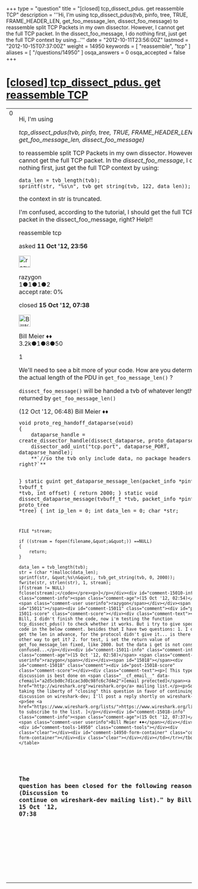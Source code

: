 +++
type = "question"
title = "[closed] tcp_dissect_pdus. get reassemble TCP"
description = '''Hi,  I&#x27;m using  tcp_dissect_pdus(tvb, pinfo, tree, TRUE, FRAME_HEADER_LEN,  get_foo_message_len, dissect_foo_message) to reassemble split TCP Packets in my own dissector. However, I cannot get the full TCP packet. In the dissect_foo_message, I do nothing first, just get the full TCP context by using...'''
date = "2012-10-11T23:56:00Z"
lastmod = "2012-10-15T07:37:00Z"
weight = 14950
keywords = [ "reassemble", "tcp" ]
aliases = [ "/questions/14950" ]
osqa_answers = 0
osqa_accepted = false
+++

<div class="headNormal">

# [\[closed\] tcp\_dissect\_pdus. get reassemble TCP](/questions/14950/tcp_dissect_pdus-get-reassemble-tcp)

</div>

<div id="main-body">

<div id="askform">

<table id="question-table" style="width:100%;"><colgroup><col style="width: 50%" /><col style="width: 50%" /></colgroup><tbody><tr class="odd"><td style="width: 30px; vertical-align: top"><div class="vote-buttons"><span id="post-14950-upvote" class="ajax-command post-vote up" rel="nofollow" title="I like this post (click again to cancel)"> </span><div id="post-14950-score" class="post-score" title="current number of votes">0</div><span id="post-14950-downvote" class="ajax-command post-vote down" rel="nofollow" title="I dont like this post (click again to cancel)"> </span> <span id="favorite-mark" class="ajax-command favorite-mark" rel="nofollow" title="mark/unmark this question as favorite (click again to cancel)"> </span><div id="favorite-count" class="favorite-count"></div></div></td><td><div id="item-right"><div class="question-body"><p>Hi, I'm using</p><p><em>tcp_dissect_pdus(tvb, pinfo, tree, TRUE, FRAME_HEADER_LEN, get_foo_message_len, dissect_foo_message)</em></p><p>to reassemble split TCP Packets in my own dissector. However, I cannot get the full TCP packet. In the <em>dissect_foo_message</em>, I do nothing first, just get the full TCP context by using:</p><pre><code>data_len = tvb_length(tvb);
sprintf(str, &quot;%s\n&quot;, tvb_get_string(tvb, 122, data_len));</code></pre><p>the context in str is truncated.</p><p>I'm confused, according to the tutorial, I should get the full TCP packet in the dissect_foo_message, right? Help!!</p></div><div id="question-tags" class="tags-container tags"><span class="post-tag tag-link-reassemble" rel="tag" title="see questions tagged &#39;reassemble&#39;">reassemble</span> <span class="post-tag tag-link-tcp" rel="tag" title="see questions tagged &#39;tcp&#39;">tcp</span></div><div id="question-controls" class="post-controls"></div><div class="post-update-info-container"><div class="post-update-info post-update-info-user"><p>asked <strong>11 Oct '12, 23:56</strong></p><img src="https://secure.gravatar.com/avatar/f1e82e9d684047b8c41f89a4163b8863?s=32&amp;d=identicon&amp;r=g" class="gravatar" width="32" height="32" alt="razygon&#39;s gravatar image" /><p><span>razygon</span><br />
<span class="score" title="1 reputation points">1</span><span title="1 badges"><span class="badge1">●</span><span class="badgecount">1</span></span><span title="1 badges"><span class="silver">●</span><span class="badgecount">1</span></span><span title="2 badges"><span class="bronze">●</span><span class="badgecount">2</span></span><br />
<span class="accept_rate" title="Rate of the user&#39;s accepted answers">accept rate:</span> <span title="razygon has no accepted answers">0%</span></p></div><div class="post-update-info post-update-info-edited"><p><span> closed <strong>15 Oct '12, 07:38</strong> </span></p><img src="https://secure.gravatar.com/avatar/bfb20acfe44690473b10c7963b5d4a18?s=32&amp;d=identicon&amp;r=g" class="gravatar" width="32" height="32" alt="Bill%20Meier&#39;s gravatar image" /><p><span>Bill Meier ♦♦</span><br />
<span class="score" title="3180 reputation points"><span>3.2k</span></span><span title="1 badges"><span class="badge1">●</span><span class="badgecount">1</span></span><span title="8 badges"><span class="silver">●</span><span class="badgecount">8</span></span><span title="50 badges"><span class="bronze">●</span><span class="badgecount">50</span></span></p></div></div><div id="comments-container-14950" class="comments-container"><span id="14964"></span><div id="comment-14964" class="comment"><div id="post-14964-score" class="comment-score">1</div><div class="comment-text"><p>We'll need to see a bit more of your code. How are you determining the actual length of the PDU in <code>get_foo_message_len()</code> ?</p><p><code>dissect_foo_message()</code> will be handed a tvb of whatever length is returned by <code>get_foo_message_len()</code></p></div><div id="comment-14964-info" class="comment-info"><span class="comment-age">(12 Oct '12, 06:48)</span> <span class="comment-user userinfo">Bill Meier ♦♦</span></div></div><span id="15010"></span><div id="comment-15010" class="comment"><div id="post-15010-score" class="comment-score"></div><div class="comment-text"><pre><code>void proto_reg_handoff_dataparse(void)
{
    dataparse_handle = create_dissector_handle(dissect_dataparse, proto_dataparse);
    dissector_add_uint(&quot;tcp.port&quot;, dataparse_PORT, dataparse_handle); 
    **`//so the tvb only include data, no package headers, right?`**

}
static guint get_dataparse_message_len(packet_info *pinfo, tvbuff_t *tvb, int offset)
{
    return 2000;
}
static void dissect_dataparse_message(tvbuff_t *tvb, packet_info *pinfo, proto_tree *tree)
{
    int ip_len = 0;
    int data_len = 0;
    char *str;

    FILE *stream;

    if ((stream = fopen(filename,&quot;a&quot;)) ==NULL)
    {
        return;
    }

    data_len = tvb_length(tvb);
    str = (char *)malloc(data_len);
    sprintf(str, &quot;%s\n&quot;, tvb_get_string(tvb, 0, 2000));
    fwrite(str, strlen(str), 1, stream);        
    if(stream != NULL)
    fclose(stream);</code></pre><p>}</p></div><div id="comment-15010-info" class="comment-info"><span class="comment-age">(15 Oct '12, 02:54)</span> <span class="comment-user userinfo">razygon</span></div></div><span id="15011"></span><div id="comment-15011" class="comment"><div id="post-15011-score" class="comment-score"></div><div class="comment-text"><p>Hi Bill, I didn't finish the code, now i'm testing the function tcp_dissect_pdus() to check whether it works. But i try to give specific code in the below comment. besides that I have two questions: 1. I cannot get the len in advance, for the protocol didn't give it... is there any other way to get it? 2. for test, i set the return value of get_foo_message_len fixed, like 2000. but the data i get is not consecutive? confused...</p></div><div id="comment-15011-info" class="comment-info"><span class="comment-age">(15 Oct '12, 02:58)</span> <span class="comment-user userinfo">razygon</span></div></div><span id="15018"></span><div id="comment-15018" class="comment"><div id="post-15018-score" class="comment-score"></div><div class="comment-text"><p>[ This type of discussion is best done on <span class="__cf_email__" data-cfemail="a2d5cbd0c7d1cac3d0c98fc6c7d4e2">[email protected]</span><a href="http://wireshark.org">wireshark.org</a> mailing list.</p><p>So: I'm taking the liberty of "closing" this question in favor of continuing the discussion on wireshark-dev; I'll post a reply shortly on wireshark-dev.</p><p>See <a href="https://www.wireshark.org/lists/">https://www.wireshark.org/lists/</a> to subscribe to the list. ]</p></div><div id="comment-15018-info" class="comment-info"><span class="comment-age">(15 Oct '12, 07:37)</span> <span class="comment-user userinfo">Bill Meier ♦♦</span></div></div></div><div id="comment-tools-14950" class="comment-tools"></div><div class="clear"></div><div id="comment-14950-form-container" class="comment-form-container"></div><div class="clear"></div></div></td></tr></tbody></table>

<div class="question-status" style="margin-bottom:15px">

### The question has been closed for the following reason "(Discussion to continue on wireshark-dev mailing list)." by Bill Meier 15 Oct '12, 07:38

</div>

</div>

</div>

